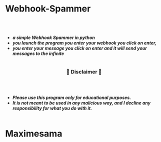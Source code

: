 # Webhook-Spammer
<br><br>
* ***a simple Webhook Spammer in python***
* ***you launch the program you enter your webhook you click on enter,***
* ***you enter your message you click on enter and it will send your messages to the infinite***
<br><br>

### <p align="center">📌 Disclaimer 📌</p>

<br><br>
* ***Please use this program only for educational purposes.***
* ***It is not meant to be used in any malicious way, and I decline any responsibility for what you do with it.***
<br><br>
# Maximesama
